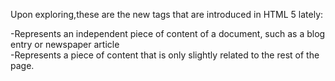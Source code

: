 Upon exploring,these are the new tags that are introduced in HTML 5 lately:

<article> -Represents an independent piece of content of a document, such as a blog entry or newspaper article
<aside > -Represents a piece of content that is only slightly related to the rest of the page.
<audio> -Defines an audio file.
<canvas> -This is used for rendering dynamic bitmap graphics on the fly, such as graphs or games.
<command> -Represents a command the user can invoke.
<datalist> -Together with the a new list attribute for input can be used to make comboboxes
<details> -Represents additional information or controls which the user can obtain on demand
<embed> -Defines external interactive content or plugin.
<figure> -Represents a piece of self-contained flow content, typically referenced as a single unit from the main flow of the document.
<footer> -Represents a footer for a section and can contain information about the author, copyright information, et cetera.
<header> -Represents a group of introductory or navigational aids.
<hgroup> -Represents the header of a section.
<keygen> -Represents control for key pair generation.
<mark> -Represents a run of text in one document marked or highlighted for reference purposes, due to its relevance in another context.
<meter> -Represents a measurement, such as disk usage.
<nav> -Represents a section of the document intended for navigation.
<output> -Represents some type of output, such as from a calculation done through scripting.
<progress> -Represents a completion of a task, such as downloading or when performing a series of expensive operations.
<ruby> -Together with <rt> and <rp> allow for marking up ruby annotations.
<section> -Represents a generic document or application section
<time> -Represents a date and/or time.
<video> -Defines a video file.
<wbr> -Represents a line break opportunity.


My finding as to why these were introduced is because, as a lot of people have started to learn HTML to create front-end websites to showcase their content, HTML5 has made this 
easier for those people by introducing this kind of much efficient tags in order to make development easier.
It also reduces the amount of code required by bringing in new tags with built in features, for eg. people trying to create blog posts can now easily partition their blogs by
putting it under an <article> tag instead of creating a <div> tag and aligning it to meet the requirements of the page. 
